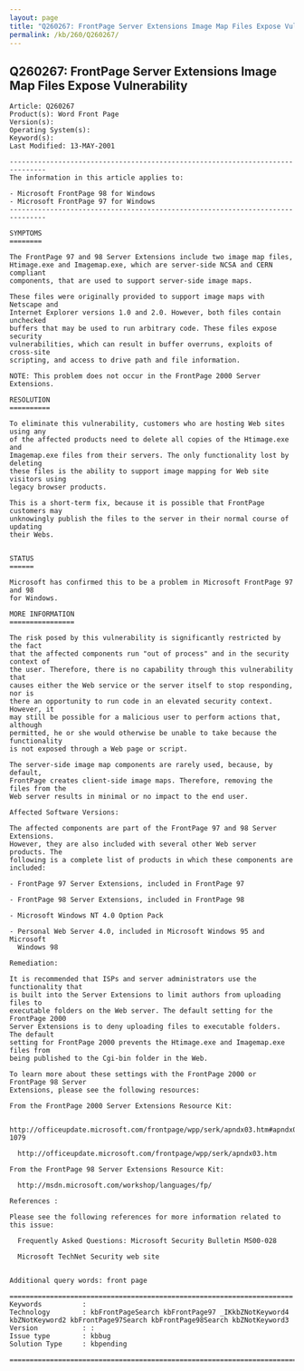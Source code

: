 ```yaml
---
layout: page
title: "Q260267: FrontPage Server Extensions Image Map Files Expose Vulnerability"
permalink: /kb/260/Q260267/
---
```


## Q260267: FrontPage Server Extensions Image Map Files Expose Vulnerability

	Article: Q260267
	Product(s): Word Front Page
	Version(s): 
	Operating System(s): 
	Keyword(s): 
	Last Modified: 13-MAY-2001
	
	-------------------------------------------------------------------------------
	The information in this article applies to:
	
	- Microsoft FrontPage 98 for Windows 
	- Microsoft FrontPage 97 for Windows 
	-------------------------------------------------------------------------------
	
	SYMPTOMS
	========
	
	The FrontPage 97 and 98 Server Extensions include two image map files,
	Htimage.exe and Imagemap.exe, which are server-side NCSA and CERN compliant
	components, that are used to support server-side image maps.
	
	These files were originally provided to support image maps with Netscape and
	Internet Explorer versions 1.0 and 2.0. However, both files contain unchecked
	buffers that may be used to run arbitrary code. These files expose security
	vulnerabilities, which can result in buffer overruns, exploits of cross-site
	scripting, and access to drive path and file information.
	
	NOTE: This problem does not occur in the FrontPage 2000 Server Extensions.
	
	RESOLUTION
	==========
	
	To eliminate this vulnerability, customers who are hosting Web sites using any
	of the affected products need to delete all copies of the Htimage.exe and
	Imagemap.exe files from their servers. The only functionality lost by deleting
	these files is the ability to support image mapping for Web site visitors using
	legacy browser products.
	
	This is a short-term fix, because it is possible that FrontPage customers may
	unknowingly publish the files to the server in their normal course of updating
	their Webs.
	
	
	STATUS
	======
	
	Microsoft has confirmed this to be a problem in Microsoft FrontPage 97 and 98
	for Windows.
	
	MORE INFORMATION
	================
	
	The risk posed by this vulnerability is significantly restricted by the fact
	that the affected components run "out of process" and in the security context of
	the user. Therefore, there is no capability through this vulnerability that
	causes either the Web service or the server itself to stop responding, nor is
	there an opportunity to run code in an elevated security context. However, it
	may still be possible for a malicious user to perform actions that, although
	permitted, he or she would otherwise be unable to take because the functionality
	is not exposed through a Web page or script.
	
	The server-side image map components are rarely used, because, by default,
	FrontPage creates client-side image maps. Therefore, removing the files from the
	Web server results in minimal or no impact to the end user.
	
	Affected Software Versions:
	
	The affected components are part of the FrontPage 97 and 98 Server Extensions.
	However, they are also included with several other Web server products. The
	following is a complete list of products in which these components are
	included:
	
	- FrontPage 97 Server Extensions, included in FrontPage 97
	
	- FrontPage 98 Server Extensions, included in FrontPage 98
	
	- Microsoft Windows NT 4.0 Option Pack
	
	- Personal Web Server 4.0, included in Microsoft Windows 95 and Microsoft
	  Windows 98
	
	Remediation:
	
	It is recommended that ISPs and server administrators use the functionality that
	is built into the Server Extensions to limit authors from uploading files to
	executable folders on the Web server. The default setting for the FrontPage 2000
	Server Extensions is to deny uploading files to executable folders. The default
	setting for FrontPage 2000 prevents the Htimage.exe and Imagemap.exe files from
	being published to the Cgi-bin folder in the Web.
	
	To learn more about these settings with the FrontPage 2000 or FrontPage 98 Server
	Extensions, please see the following resources:
	
	From the FrontPage 2000 Server Extensions Resource Kit:
	
	  http://officeupdate.microsoft.com/frontpage/wpp/serk/apndx03.htm#apndx03.doc-1079
	
	  http://officeupdate.microsoft.com/frontpage/wpp/serk/apndx03.htm
	
	From the FrontPage 98 Server Extensions Resource Kit:
	
	  http://msdn.microsoft.com/workshop/languages/fp/
	
	References :
	
	Please see the following references for more information related to this issue:
	
	  Frequently Asked Questions: Microsoft Security Bulletin MS00-028
	
	  Microsoft TechNet Security web site
	
	
	Additional query words: front page
	
	======================================================================
	Keywords          :  
	Technology        : kbFrontPageSearch kbFrontPage97 _IKkbZNotKeyword4 kbZNotKeyword2 kbFrontPage97Search kbFrontPage98Search kbZNotKeyword3
	Version           : :
	Issue type        : kbbug
	Solution Type     : kbpending
	
	=============================================================================
	
